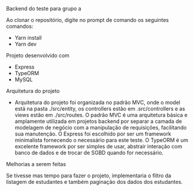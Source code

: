 Backend do teste para grupo a

Ao clonar o repositório, digite no prompt de comando os seguintes comandos:

- Yarn install
- Yarn dev

Projeto desenvolvido com

- Express 
- TypeORM
- MySQL

Arquitetura do projeto

- Arquitetura do projeto foi organizada no padrão MVC, onde o model está na pasta ./src/entity, os controllers estão em .src/controllers e as views estão em ./src/routes. O padrão MVC é uma arquitetura básica e amplamente utilizada em projetos backend por separar a camada de modelagem de negócio com a manipulação de requisições, facilitando sua manutenção. O Express foi escolhido por ser um framework minimalista fornecendo o necessário para este teste. O TypeORM é um excelente framework por ser simples de usar, abstrair interação com banco de dados e de trocar de SGBD quando for necessário.

Melhorias a serem feitas

Se tivesse mas tempo para fazer o projeto, implementaria o filtro da listagem de estudantes e também paginação dos dados dos estudantes.